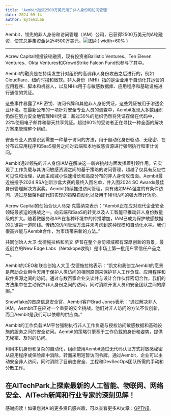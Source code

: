 ```yaml
---
title: 'Aembit融资2500万美元用于非人身份和访问管理'
date: 2024-09-14
author: ByteAILab
---
```


Aembit，领先的非人身份和访问管理（IAM）公司，已获得2500万美元的A轮融资，使其总筹集资金达近4500万美元。![图片](https://ai-techpark.com/wp-content/uploads/2024/09/Aembi-960x540.jpg){ width=60% }

---
Acrew Capital领投该轮融资，现有投资者Ballistic Ventures、Ten Eleven Ventures、Okta Ventures和CrowdStrike Falcon Fund也参与了其中。

Aembit的融资是在持续发生针对组织的高调非人身份攻击之后进行的，例如Cloudflare、纽约时报和微软。非人身份（NHI）指的是企业用于自动化其运营的应用程序、脚本和机器人，以及NHIs用于与敏感数据库、应用程序和基础设施进行通信的凭证。

这些事件暴露了API密钥、访问令牌和其他非人身份凭证，这些凭证被用于渗透企业环境。在最新公布的一项针对安全专业人员的调查中，Aembit发现大多数组织仍然在努力安全地管理NHI凭证：超过30%的组织仍然将凭证存储在代码中，23%使用电子邮件和聊天共享凭证。超过60%的受访者正在寻找一种全面的解决方案来管理整个组织。

安全专业人员意识到需要一种基于访问的方法，用于自动化身份驱动、无秘密、在分布式应用程序和SaaS服务之间对云端和本地敏感资源进行强制执行和审计访问。

Aembit通过领先的非人身份IAM在解决这一新兴挑战方面发挥着引领作用。它实现了工作负载与其访问敏感资源之间的基于策略的访问管理，超越了仅具有反应性可见性和治理，从而主动减小快速增长和高度分布的非人身份攻击面。Aembit最近被授予2024 RSA创新沙盒大赛的最终入围名单，并入围2024 SC Awards最佳身份管理解决方案奖。Aembit持续推进访问管理，具有诸如MFA强度的有条件访问、通过基础架构即代码实现的策略自动化以及用于NHI访问的强大审计功能。

Acrew Capital的创始合伙人马克·克雷纳克表示：“Aembit正在应对现代企业安全领域最紧迫的挑战之一。向云端和SaaS的转变以及人工智能已推动非人身份数量级的扩大。随着微服务和API在各种环境中的传播增加，IAM已成为保护敏感数据的关键第一道防线。传统的访问管理方法并未考虑到这种规模和自动化水平。我们很高兴能与Aembit合作，为市场带来新的方法。”

共同创始人大卫·戈德施拉格和凯文·萨普在整个身份领域都有深厚创新的背景，最近创立的New Edge Labs（Netskope收购）是市场上第一批用户零信任产品之一。

Aembit的CEO和联合创始人大卫·戈德施拉格表示：“凯文和我创立Aembit的愿景是帮助企业用今天用于保护人类访问的相同原则来保护非人工作负载、应用程序和软件资源之间的访问。通过与数百家企业交谈并与设计合作伙伴密切合作，我们的方法集中在主动保护非人身份之间的访问，同时消除开发人员和安全团队之间的摩擦。”

Snowflake的首席信息安全官、Aembit客户Brad Jones表示：“通过解决非人IAM，Aembit正在应对一个重要的安全挑战。他们对非人访问的方法不仅创新，而且Aembit是我们可以依赖的供应商。”

Aembit的工作负载IAM平台强制执行非人工作负载与授权访问敏感数据和基础设施的服务之间的安全访问。Aembit的策略引擎基于工作负载的身份和姿势，提供无秘密、及时的访问。

利用本机身份和复杂的自动化，组织使用Aembit通过无代码认证方式将敏感秘密从应用程序或保险库中消除，转而采用短暂访问令牌。通过Aembit，企业可以主动安全非人访问，同时消除了目前由安全、工程和DevSecOps团队所需的手动和分散工作。

在AITechPark上探索最新的人工智能、物联网、网络安全、AITech新闻和行业专家的深刻见解！
---
感谢阅读！如果您对AI的更多资讯感兴趣，可以查看更多AI文章：[GPTNB](https://gptnb.com)。